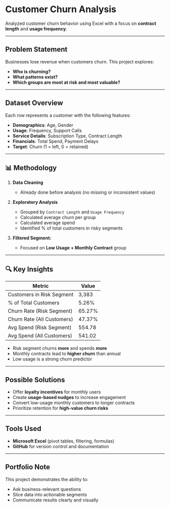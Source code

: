 # Customer Churn Analysis

Analyzed customer churn behavior using Excel with a focus on **contract length** and **usage frequency**.

---

##  Problem Statement

Businesses lose revenue when customers churn. This project explores:
- **Who is churning?**
- **What patterns exist?**
- **Which groups are most at risk and most valuable?**

---

##  Dataset Overview

Each row represents a customer with the following features:
- **Demographics**: Age, Gender
- **Usage**: Frequency, Support Calls
- **Service Details**: Subscription Type, Contract Length
- **Financials**: Total Spend, Payment Delays
- **Target**: Churn (1 = left, 0 = retained)

---

## 📊 Methodology

1. **Data Cleaning**
   - Already done before analysis (no missing or inconsistent values)

2. **Exploratory Analysis**
   - Grouped by `Contract Length` and `Usage Frequency`
   - Calculated average churn per group
   - Calculated average spend
   - Identified % of total customers in risky segments

3. **Filtered Segment:**
   - Focused on **Low Usage + Monthly Contract** group

---

## 🔍 Key Insights

| Metric                          | Value        |
|--------------------------------|--------------|
| Customers in Risk Segment      | 3,383        |
| % of Total Customers           | 5.26%        |
| Churn Rate (Risk Segment)      | 65.27%       |
| Churn Rate (All Customers)     | 47.37%       |
| Avg Spend (Risk Segment)       | 554.78       |
| Avg Spend (All Customers)      | 541.02       |

- Risk segment churns **more** and spends **more**
- Monthly contracts lead to **higher churn** than annual
- Low usage is a strong churn predictor

---

##  Possible Solutions

- Offer **loyalty incentives** for monthly users
- Create **usage-based nudges** to increase engagement
- Convert low-usage monthly customers to longer contracts
- Prioritize retention for **high-value churn risks**

---

##  Tools Used

- **Microsoft Excel** (pivot tables, filtering, formulas)
- **GitHub** for version control and documentation

---

##  Portfolio Note

This project demonstrates the ability to:
- Ask business-relevant questions
- Slice data into actionable segments
- Communicate results clearly and visually
